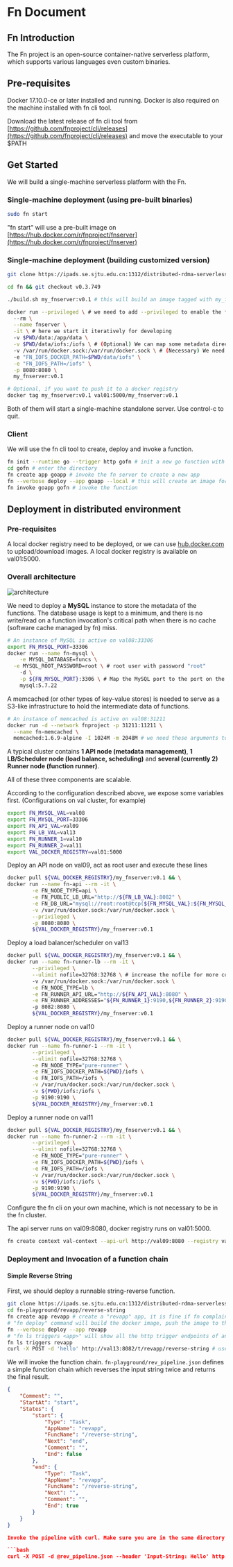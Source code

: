 # Fn Document

## Fn Introduction

The Fn project is an open-source container-native serverless platform, which supports various languages even custom binaries.

## Pre-requisites

Docker 17.10.0-ce or later installed and running. Docker is also required on the machine installed with fn cli tool.

Download the latest release of fn cli tool from [https://github.com/fnproject/cli/releases](https://github.com/fnproject/cli/releases) and move the executable to your $PATH

## Get Started

We will build a single-machine serverless platform with the Fn.

### Single-machine deployment (using pre-built binaries)

```bash
sudo fn start
```

"fn start" will use a pre-built image on [https://hub.docker.com/r/fnproject/fnserver](https://hub.docker.com/r/fnproject/fnserver)

### Single-machine deployment (building customized version)

```bash
git clone https://ipads.se.sjtu.edu.cn:1312/distributed-rdma-serverless/fn.git

cd fn && git checkout v0.3.749

./build.sh my_fnserver:v0.1 # this will build an image tagged with my_fnserver:v0.1

docker run --privileged \ # we need to add --privileged to enable the fn in the container to launch a container
  --rm \
  --name fnserver \
  -it \ # here we start it iteratively for developing
  -v $PWD/data:/app/data \
  -v $PWD/data/iofs:/iofs \ # (Optional) We can map some metadata directories to the host to maintain the state after one container exits
  -v /var/run/docker.sock:/var/run/docker.sock \ # (Necessary) We need to map the docker.sock so that the fn can use the outside docker engine
  -e "FN_IOFS_DOCKER_PATH=$PWD/data/iofs" \
  -e "FN_IOFS_PATH=/iofs" \
  -p 8080:8080 \
  my_fnserver:v0.1

# Optional, if you want to push it to a docker registry
docker tag my_fnserver:v0.1 val01:5000/my_fnserver:v0.1
```

Both of them will start a single-machine standalone server. Use control-c to quit.

### Client

We will use the fn cli tool to create, deploy and invoke a function.

```bash
fn init --runtime go --trigger http gofn # init a new go function with http trigger
cd gofn # enter the directory
fn create app goapp # invoke the fn server to create a new app
fn --verbose deploy --app goapp --local # this will create an image for this function and deploy it under the newly-created "goapp" app
fn invoke goapp gofn # invoke the function
```

## Deployment in distributed environment

### Pre-requisites

A local docker registry need to be deployed, or we can use [hub.docker.com](http://hub.docker.com) to upload/download images. A local docker registry is available on val01:5000.

### Overall architecture

![architecture](./assets/architecture.png)

We need to deploy a **MySQL** instance to store the metadata of the functions. The database usage is kept to a minimum, and there is no write/read on a function invocation's critical path when there is no cache (software cache managed by fn) miss.

```bash
# An instance of MySQL is active on val08:33306
export FN_MYSQL_PORT=33306
docker run --name fn-mysql \
	-e MYSQL_DATABASE=funcs \
  -e MYSQL_ROOT_PASSWORD=root \ # root user with password "root"
	-d \
	-p ${FN_MYSQL_PORT}:3306 \ # Map the MySQL port to the port on the host
	mysql:5.7.22
```

A memcached (or other types of key-value stores) is needed to serve as a S3-like infrastructure to hold the intermediate data of functions.

```bash
# An instance of memcached is active on val08:31211
docker run -d --network fnproject -p 31211:11211 \
  --name fn-memcached \
  memcached:1.6.9-alpine -I 1024M -m 2048M # we need these arguments to allow larger key-value pairs
```

A typical cluster contains **1 API node (metadata management)**, **1 LB/Scheduler node (load balance, scheduling)** and **several (currently 2) Runner node (function runner)**.

All of these three components are scalable.

According to the configuration described above, we expose some variables first. (Configurations on val cluster, for example)

```bash
export FN_MYSQL_VAL=val08
export FN_MYSQL_PORT=33306
export FN_API_VAL=val09
export FN_LB_VAL=val13
export FN_RUNNER_1=val10
export FN_RUNNER_2=val11
export VAL_DOCKER_REGISTRY=val01:5000
```

Deploy an API node on val09, act as root user and execute these lines

```bash
docker pull ${VAL_DOCKER_REGISTRY}/my_fnserver:v0.1 && \
docker run --name fn-api --rm -it \
        -e FN_NODE_TYPE=api \
        -e FN_PUBLIC_LB_URL="http://${FN_LB_VAL}:8082" \
        -e FN_DB_URL="mysql://root:root@tcp(${FN_MYSQL_VAL}:${FN_MYSQL_PORT})/funcs" \
        -v /var/run/docker.sock:/var/run/docker.sock \
        --privileged \
        -p 8080:8080 \
        ${VAL_DOCKER_REGISTRY}/my_fnserver:v0.1
```

Deploy a load balancer/scheduler on val13

```bash
docker pull ${VAL_DOCKER_REGISTRY}/my_fnserver:v0.1 && \
docker run --name fn-runner-lb --rm -it \
        --privileged \
        --ulimit nofile=32768:32768 \ # increase the nofile for more concurrency
        -v /var/run/docker.sock:/var/run/docker.sock \
        -e FN_NODE_TYPE=lb \
        -e FN_RUNNER_API_URL="http://${FN_API_VAL}:8080" \
        -e FN_RUNNER_ADDRESSES="${FN_RUNNER_1}:9190,${FN_RUNNER_2}:9190" \ # specify the runners here
        -p 8082:8080 \
        ${VAL_DOCKER_REGISTRY}/my_fnserver:v0.1
```

Deploy a runner node on val10

```bash
docker pull ${VAL_DOCKER_REGISTRY}/my_fnserver:v0.1 && \
docker run --name fn-runner-1 --rm -it \
        --privileged \
        --ulimit nofile=32768:32768 \
        -e FN_NODE_TYPE="pure-runner" \
        -e FN_IOFS_DOCKER_PATH=${PWD}/iofs \
        -e FN_IOFS_PATH=/iofs \
        -v /var/run/docker.sock:/var/run/docker.sock \
        -v ${PWD}/iofs:/iofs \
        -p 9190:9190 \
        ${VAL_DOCKER_REGISTRY}/my_fnserver:v0.1
```

Deploy a runner node on val11

```bash
docker pull ${VAL_DOCKER_REGISTRY}/my_fnserver:v0.1 && \
docker run --name fn-runner-2 --rm -it \
        --privileged \
        --ulimit nofile=32768:32768 \
        -e FN_NODE_TYPE="pure-runner" \
        -e FN_IOFS_DOCKER_PATH=${PWD}/iofs \
        -e FN_IOFS_PATH=/iofs \
        -v /var/run/docker.sock:/var/run/docker.sock \
        -v ${PWD}/iofs:/iofs \
        -p 9190:9190 \
        ${VAL_DOCKER_REGISTRY}/my_fnserver:v0.1
```

Configure the fn cli on your own machine, which is not necessary to be in the fn cluster.

The api server runs on val09:8080, docker registry runs on val01:5000.

```bash
fn create context val-context --api-url http://val09:8080 --registry val01:5000
```

### Deployment and Invocation of a function chain

#### Simple Reverse String

First, we should deploy a runnable string-reverse function.

```bash
git clone https://ipads.se.sjtu.edu.cn:1312/distributed-rdma-serverless/fn-playground.git
cd fn-playground/revapp/reverse-string
fn create app revapp # create a "revapp" app, it is fine if fn complains that "App already exists"
# "fn deploy" command will build the docker image, push the image to the registry specified above (--registry) and write the function metadata through (--api-url).
fn --verbose deploy --app revapp
# "fn ls triggers <app>" will show all the http trigger endpoints of an app
fn ls triggers revapp
curl -X POST -d 'hello' http://val13:8082/t/revapp/reverse-string # use curl to invoke the function, it will returns 'olleh'
```

We will invoke the function chain. `fn-playground/rev_pipeline.json` defines a simple function chain which reverses the input string twice and returns the final result.

```json
{
	"Comment": "",
	"StartAt": "start",
	"States": {
		"start": {
			"Type": "Task",
			"AppName": "revapp",
			"FuncName": "/reverse-string",
			"Next": "end",
			"Comment": "",
			"End": false
		},
		"end": {
			"Type": "Task",
			"AppName": "revapp",
			"FuncName": "/reverse-string",
			"Next": "",
			"Comment": "",
			"End": true
		}
	}
}

Invoke the pipeline with curl. Make sure you are in the same directory with rev_pipeline.json.

```bash
curl -X POST -d @rev_pipeline.json --header 'Input-String: Hello' http://val13:8082/schedule # access the /schedule endpoint of the fn scheduler, and it will return Hello
```
